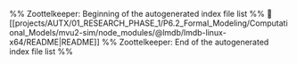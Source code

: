 %% Zoottelkeeper: Beginning of the autogenerated index file list  %%
📄 [[projects/AUTX/01_RESEARCH_PHASE_1/P6.2_Formal_Modeling/Computational_Models/mvu2-sim/node_modules/@lmdb/lmdb-linux-x64/README|README]]
%% Zoottelkeeper: End of the autogenerated index file list  %%
